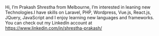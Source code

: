 Hi, I’m Prakash Shrestha from Melbourne, I’m interested in leaning new Technologies.I have skills on Laravel, PHP, Wordpress, Vue.js, React.js, JQuery, JavaScript and I enjoy learning new languages and frameworks.
You can check out my LinkedIn account at https://www.linkedin.com/in/shrestha-prakash/

<!---
Prakash568/Prakash568 is a ✨ special ✨ repository because its `README.md` (this file) appears on your GitHub profile.
You can click the Preview link to take a look at your changes.
--->
